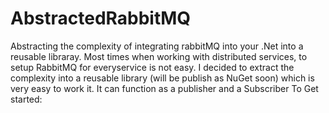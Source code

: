 # AbstractedRabbitMQ
Abstracting the complexity of integrating rabbitMQ into your .Net into a reusable libraray. Most times when working with distributed services, to setup RabbitMQ for everyservice is not easy.
I decided to extract the complexity into a reusable library (will be publish as NuGet soon) which is very easy to work it. It can function as a publisher and a Subscriber
To Get started:


